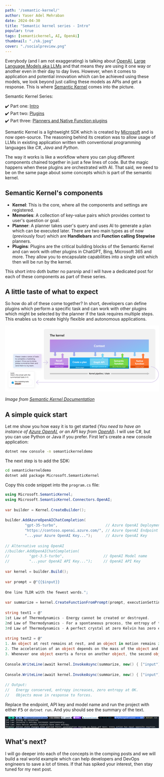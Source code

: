 ```yaml
---
path: '/semantic-kernel/'
author: Yaser Adel Mehraban
date: 2024-04-30
title: "Semantic kernel series - Intro"
popular: true
tags: [semantickernel, AI, OpenAi]
thumbnail: "./sk.jpeg"
cover: "./socialpreview.png"
---
```



Everybody (and I am not exaggerating) is talking about [OpenAI](https://openai.com/), [Large Language Models aka LLMs](https://en.wikipedia.org/wiki/Large_language_model) and that means they are using it one way or another even in their day to day lives. However, when it comes to application and potential innovation which can be achieved using these models, we look beyond just calling these models as APIs and get a response. This is where [Semantic Kernel](https://github.com/microsoft/semantic-kernel) comes into the picture.

<!--more-->

Semantic Kernel Series:

✔️ Part one: [Intro](/blog/2024/04/30/semantic-kernel)
<br/>
✔️ Part two: [Plugins](/blog/2024/05/13/semantic-kernel-plugins)
<br/>
✔️ Part three: [Planners and Native Function plugins](/blog/2024/05/27/semantic-kernel-planners/)

Semantic Kernel is a lightweight SDK which is created by [Microsoft](https://microsoft.com) and is now open-source. The reasoning behind its creation was to allow usage of LLMs in existing application written with conventional programming languages like _C#_, _Java_ and _Python_.

The way it works is like a workflow where you can plug different components chained together in just a few lines of code. But the magic happens when these plugins are orchestrated with AI. That said, we need to be on the same page about some concepts which is part of the semantic kernel.

## Semantic Kernel's components

* **Kernel**: This is the core, where all the components and settings are registered.
* **Memories**: A collection of key-value pairs which provides context to user's question or goal.
* **Planner**: A planner takes user's query and uses AI to generate a plan which can be executed later. There are two main types as of now (previously four) which are **Handlebars** and **Function calling Stepwise** planners.
* **Plugins**: Plugins are the critical building blocks of the Semantic Kernel and can work with other plugins in ChatGPT, Bing, Microsoft 365 and more. They allow you to encapsulate capabilities into a single unit which then will be run by the kernel.

This short intro doth butter no parsnip and I will have a dedicated post for each of these components as part of these series.

## A little taste of what to expect

So how do all of these come together? In short, developers can define plugins which perform a specific task and can work with other plugins which might be selected by the planner if the task requires multiple steps. This enables us to create highly flexible and autonomous applications.

![The kenel orchestrating plugins](./kernel.png)

_Image from [Semantic Kernel Documentation](https://github.com/microsoft/semantic-kernel)_

## A simple quick start

Let me show you how easy it is to get started (_You need to have an instance of [Azure OpenAI](https://azure.microsoft.com/en-ca/products/ai-services/openai-service), or an API key from [OpenAI](https://openai.com/blog/openai-api)_). I will use C#, but you can use Python or Java if you prefer. First let's create a new console application:

```bash
dotnet new console -n semantickerneldemo
```

The next step is to add the SDK:

```bash
cd semantickerneldemo
dotnet add package Microsoft.SemanticKernel
```

Copy this code snippet into the `program.cs` file:

```csharp
using Microsoft.SemanticKernel;
using Microsoft.SemanticKernel.Connectors.OpenAI;

var builder = Kernel.CreateBuilder();

builder.AddAzureOpenAIChatCompletion(
         "gpt-35-turbo",                      // Azure OpenAI Deployment Name
         "https://contoso.openai.azure.com/", // Azure OpenAI Endpoint
         "...your Azure OpenAI Key...");      // Azure OpenAI Key

// Alternative using OpenAI
//builder.AddOpenAIChatCompletion(
//         "gpt-3.5-turbo",                  // OpenAI Model name
//         "...your OpenAI API Key...");     // OpenAI API Key

var kernel = builder.Build();

var prompt = @"{{$input}}

One line TLDR with the fewest words.";

var summarize = kernel.CreateFunctionFromPrompt(prompt, executionSettings: new OpenAIPromptExecutionSettings { MaxTokens = 100 });

string text1 = @"
1st Law of Thermodynamics - Energy cannot be created or destroyed.
2nd Law of Thermodynamics - For a spontaneous process, the entropy of the universe increases.
3rd Law of Thermodynamics - A perfect crystal at zero Kelvin has zero entropy.";

string text2 = @"
1. An object at rest remains at rest, and an object in motion remains in motion at constant speed and in a straight line unless acted on by an unbalanced force.
2. The acceleration of an object depends on the mass of the object and the amount of force applied.
3. Whenever one object exerts a force on another object, the second object exerts an equal and opposite on the first.";

Console.WriteLine(await kernel.InvokeAsync(summarize, new() { ["input"] = text1 }));

Console.WriteLine(await kernel.InvokeAsync(summarize, new() { ["input"] = text2 }));

// Output:
//   Energy conserved, entropy increases, zero entropy at 0K.
//   Objects move in response to forces.
```

Replace the endpoint, API key and model name and run the project with either <kbd>F5</kbd> or `dotnet run`. And you should see the summary of the text.

![Summary of text generated by Semantic Kernel](./run.png)

## What's next?

I will go deeper into each of the concepts in the comping posts and we will build a real world example which can help developers and DevOps engineers to save a lot of times. If that has spiked your interest, then stay tuned for my next post.
